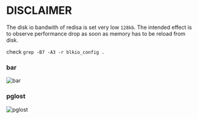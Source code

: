 # DISCLAIMER

The disk io bandwith of redisa is set very low `128kb`.
The intended effect is to observe performance drop as soon as memory has to be reload from disk.

check `grep -B7 -A3 -r blkio_config .`

### bar
![bar](https://image.ibb.co/mx4L9b/bar.png "bar")
### pglost
![pglost](https://image.ibb.co/ikwYUb/pglost.png "pglost")

